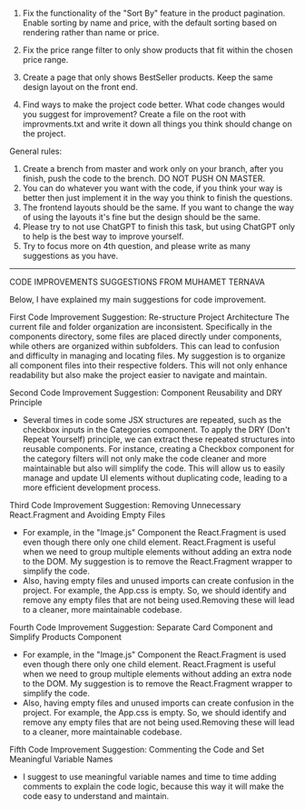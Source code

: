 1. Fix the functionality of the "Sort By" feature in the product pagination. Enable sorting by name and price, with the default sorting based on rendering rather than name or price.

2. Fix the price range filter to only show products that fit within the chosen price range.

3. Create a page that only shows BestSeller products. Keep the same design layout on the front end.

4. Find ways to make the project code better. What code changes would you suggest for improvement? Create a file on the root with improvments.txt and write it down all things you
   think should change on the project.

General rules:

1. Create a brench from master and work only on your branch, after you finish, push the code to the brench. DO NOT PUSH ON MASTER.
2. You can do whatever you want with the code, if you think your way is better then just implement it in the way you think to finish the questions.
3. The frontend layouts should be the same. If you want to change the way of using the layouts it's fine but the design should be the same.
4. Please try to not use ChatGPT to finish this task, but using ChatGPT only to help is the best way to improve yourself.
5. Try to focus more on 4th question, and please write as many suggestions as you have.

---

CODE IMPROVEMENTS SUGGESTIONS FROM MUHAMET TERNAVA

Below, I have explained my main suggestions for code improvement.

First Code Improvement Suggestion: Re-structure Project Architecture
The current file and folder organization are inconsistent. Specifically in the components directory, some files are placed directly under components, while others are organized within subfolders. This can lead to confusion and difficulty in managing and locating files. My suggestion is to organize all component files into their respective folders. This will not only enhance readability but also make the project easier to navigate and maintain.

Second Code Improvement Suggestion: Component Reusability and DRY Principle

- Several times in code some JSX structures are repeated, such as the checkbox inputs in the Categories component. To apply the DRY (Don't Repeat Yourself) principle, we can extract these repeated structures into reusable components. For instance, creating a Checkbox component for the category filters will not only make the code cleaner and more maintainable but also will simplify the code. This will allow us to easily manage and update UI elements without duplicating code, leading to a more efficient development process.

Third Code Improvement Suggestion: Removing Unnecessary React.Fragment and Avoiding Empty Files

- For example, in the "Image.js" Component the React.Fragment is used even though there only one child element. React.Fragment is useful when we need to group multiple elements without adding an extra node to the DOM. My suggestion is to remove the React.Fragment wrapper to simplify the code.
- Also, having empty files and unused imports can create confusion in the project. For example, the App.css is empty. So, we should identify and remove any empty files that are not being used.Removing these will lead to a cleaner, more maintainable codebase.

Fourth Code Improvement Suggestion: Separate Card Component and Simplify Products Component

- For example, in the "Image.js" Component the React.Fragment is used even though there only one child element. React.Fragment is useful when we need to group multiple elements without adding an extra node to the DOM. My suggestion is to remove the React.Fragment wrapper to simplify the code.
- Also, having empty files and unused imports can create confusion in the project. For example, the App.css is empty. So, we should identify and remove any empty files that are not being used.Removing these will lead to a cleaner, more maintainable codebase.

Fifth Code Improvement Suggestion: Commenting the Code and Set Meaningful Variable Names

- I suggest to use meaningful variable names and time to time adding comments to explain the code logic, because this way it will make the code easy to understand and maintain.

